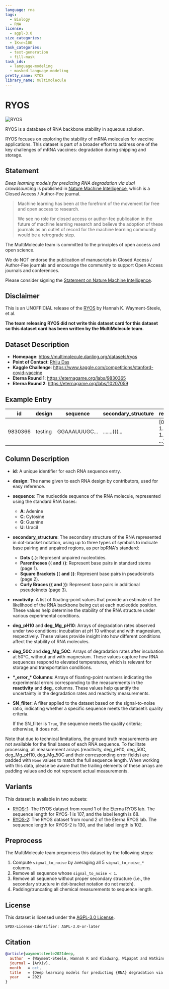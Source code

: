 ```yaml
---
language: rna
tags:
  - Biology
  - RNA
license:
  - agpl-3.0
size_categories:
  - 1K<n<10K
task_categories:
  - text-generation
  - fill-mask
task_ids:
  - language-modeling
  - masked-language-modeling
pretty_name: RYOS
library_name: multimolecule
---
```


# RYOS

![RYOS](https://eternagame.org/sites/default/files/hero-covid.jpg)

RYOS is a database of RNA backbone stability in aqueous solution.

RYOS focuses on exploring the stability of mRNA molecules for vaccine applications.
This dataset is part of a broader effort to address one of the key challenges of mRNA vaccines: degradation during shipping and storage.

## Statement

_Deep learning models for predicting RNA degradation via dual crowdsourcing_ is published in [Nature Machine Intelligence](https://doi.org/10.1038/s42256-022-00571-8), which is a Closed Access / Author-Fee journal.

> Machine learning has been at the forefront of the movement for free and open access to research.
>
> We see no role for closed access or author-fee publication in the future of machine learning research and believe the adoption of these journals as an outlet of record for the machine learning community would be a retrograde step.

The MultiMolecule team is committed to the principles of open access and open science.

We do NOT endorse the publication of manuscripts in Closed Access / Author-Fee journals and encourage the community to support Open Access journals and conferences.

Please consider signing the [Statement on Nature Machine Intelligence](https://openaccess.engineering.oregonstate.edu).

## Disclaimer

This is an UNOFFICIAL release of the [RYOS](https://www.kaggle.com/competitions/stanford-covid-vaccine) by Hannah K. Wayment-Steele, et al.

**The team releasing RYOS did not write this dataset card for this dataset so this dataset card has been written by the MultiMolecule team.**

## Dataset Description

- **Homepage**: https://multimolecule.danling.org/datasets/ryos
- **Point of Contact**: [Rhiju Das](https://biochemistry.stanford.edu/people/rhiju-das)
- **Kaggle Challenge**: https://www.kaggle.com/competitions/stanford-covid-vaccine
- **Eterna Round 1**: https://eternagame.org/labs/9830365
- **Eterna Round 2**: https://eternagame.org/labs/10207059

## Example Entry

| id      | design  | sequence      | secondary_structure | reactivity                    | errors_reactivity            | signal_to_noise_reactivity | deg_pH10                      | errors_deg_pH10              | signal_to_noise_deg_pH10 | deg_50C                     | errors_deg_50C | signal_to_noise_deg_50C            | deg_Mg_pH10                   | errors_deg_Mg_pH10           | signal_to_noise_deg_Mg_pH10 | deg_Mg_50C                  | errors_deg_Mg_50C            | signal_to_noise_deg_Mg_50C | SN_filter |
| ------- | ------- | ------------- | ------------------- | ----------------------------- | ---------------------------- | -------------------------- | ----------------------------- | ---------------------------- | ------------------------ | --------------------------- | -------------- | ---------------------------------- | ----------------------------- | ---------------------------- | --------------------------- | --------------------------- | ---------------------------- | -------------------------- | --------- |
| 9830366 | testing | GGAAAUUUGC... | .......(((...       | [0.4167, 1.5941, 1.2359, ...] | [0.1689, 0.2323, 0.193, ...] | 5.326                      | [1.5966, 2.6482, 1.3761, ...] | [0.3058, 0.3294, 0.233, ...] | 4.198                    | [0.7885, 1.93, 2.0423, ...] |                | 3.746 [0.2773, 0.328, 0.3048, ...] | [1.5966, 2.6482, 1.3761, ...] | [0.3058, 0.3294, 0.233, ...] | 4.198                       | [0.7885, 1.93, 2.0423, ...] | [0.2773, 0.328, 0.3048, ...] | 3.746                      | True      |

## Column Description

- **id**:
    A unique identifier for each RNA sequence entry.

- **design**:
    The name given to each RNA design by contributors, used for easy reference.

- **sequence**:
    The nucleotide sequence of the RNA molecule, represented using the standard RNA bases:

    - **A**: Adenine
    - **C**: Cytosine
    - **G**: Guanine
    - **U**: Uracil

- **secondary_structure**:
    The secondary structure of the RNA represented in dot-bracket notation, using up to three types of symbols to indicate base pairing and unpaired regions, as per bpRNA's standard:

    - **Dots (`.`)**: Represent unpaired nucleotides.
    - **Parentheses (`(` and `)`)**: Represent base pairs in standard stems (page 1).
    - **Square Brackets (`[` and `]`)**: Represent base pairs in pseudoknots (page 2).
    - **Curly Braces (`{` and `}`)**: Represent base pairs in additional pseudoknots (page 3).

- **reactivity**:
    A list of floating-point values that provide an estimate of the likelihood of the RNA backbone being cut at each nucleotide position.
    These values help determine the stability of the RNA structure under various experimental conditions.

- **deg_pH10** and **deg_Mg_pH10**:
    Arrays of degradation rates observed under two conditions: incubation at pH 10 without and with magnesium, respectively.
    These values provide insight into how different conditions affect the stability of RNA molecules.

- **deg_50C** and **deg_Mg_50C**:
    Arrays of degradation rates after incubation at 50°C, without and with magnesium.
    These values capture how RNA sequences respond to elevated temperatures, which is relevant for storage and transportation conditions.

- **\*\_error\_\* Columns**:
    Arrays of floating-point numbers indicating the experimental errors corresponding to the measurements in the **reactivity** and **deg\_** columns.
    These values help quantify the uncertainty in the degradation rates and reactivity measurements.

- **SN_filter**:
    A filter applied to the dataset based on the signal-to-noise ratio, indicating whether a specific sequence meets the dataset’s quality criteria.

    If the SN_filter is `True`, the sequence meets the quality criteria; otherwise, it does not.

Note that due to technical limitations, the ground truth measurements are not available for the final bases of each RNA sequence.
To facilitate processing, all measurement arrays (reactivity, deg_pH10, deg_50C, deg_Mg_pH10, deg_Mg_50C and their corresponding error fields) are padded with `None` values to match the full sequence length.
When working with this data, please be aware that the trailing elements of these arrays are padding values and do not represent actual measurements.

## Variants

This dataset is available in two subsets:

- [RYOS-1](https://huggingface.co/datasets/multimolecule/ryos-1): The RYOS dataset from round 1 of the Eterna RYOS lab. The sequence length for RYOS-1 is 107, and the label length is 68.
- [RYOS-2](https://huggingface.co/datasets/multimolecule/ryos-2): The RYOS dataset from round 2 of the Eterna RYOS lab. The sequence length for RYOS-2 is 130, and the label length is 102.

## Preprocess

The MultiMolecule team preprocess this dataset by the following steps:

1. Compute `signal_to_noise` by averaging all 5 `signal_to_noise_*` columns.
2. Remove all sequence whose `signal_to_noise < 1`.
3. Remove all sequence without proper secondary structure (i.e., the secondary structure in dot-bracket notation do not match).
4. Padding/truncating all chemical measurements to sequence length.

## License

This dataset is licensed under the [AGPL-3.0 License](https://www.gnu.org/licenses/agpl-3.0.html).

```spdx
SPDX-License-Identifier: AGPL-3.0-or-later
```

## Citation

```bibtex
@article{waymentsteele2021deep,
  author  = {Wayment-Steele, Hannah K and Kladwang, Wipapat and Watkins, Andrew M and Kim, Do Soon and Tunguz, Bojan and Reade, Walter and Demkin, Maggie and Romano, Jonathan and Wellington-Oguri, Roger and Nicol, John J and Gao, Jiayang and Onodera, Kazuki and Fujikawa, Kazuki and Mao, Hanfei and Vandewiele, Gilles and Tinti, Michele and Steenwinckel, Bram and Ito, Takuya and Noumi, Taiga and He, Shujun and Ishi, Keiichiro and Lee, Youhan and {\"O}zt{\"u}rk, Fatih and Chiu, Anthony and {\"O}zt{\"u}rk, Emin and Amer, Karim and Fares, Mohamed and Participants, Eterna and Das, Rhiju},
  journal = {ArXiv},
  month   = oct,
  title   = {Deep learning models for predicting {RNA} degradation via dual crowdsourcing},
  year    = 2021
}
```
